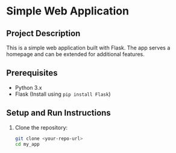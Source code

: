 # Simple Web Application

## Project Description
This is a simple web application built with Flask. The app serves a homepage and can be extended for additional features.

## Prerequisites
- Python 3.x
- Flask (Install using `pip install Flask`)

## Setup and Run Instructions
1. Clone the repository:
   ```bash
   git clone <your-repo-url>
   cd my_app